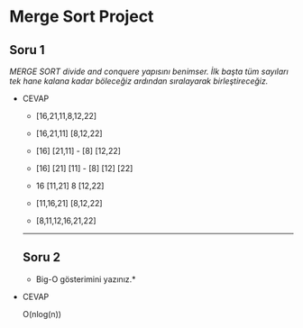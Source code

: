 # Merge Sort Project


## Soru 1
*MERGE SORT divide and conquere yapısını benimser. İlk başta tüm sayıları tek hane kalana kadar böleceğiz ardından sıralayarak birleştireceğiz.*

  * CEVAP

      * [16,21,11,8,12,22]

      * [16,21,11] [8,12,22]

      * [16] [21,11]  -  [8] [12,22]

      * [16] [21] [11] - [8] [12] [22]

      * 16 [11,21] 8 [12,22]

      * [11,16,21] [8,12,22]

      * [8,11,12,16,21,22]
      
    ---
      ## Soru 2
      * Big-O gösterimini yazınız.*

* CEVAP

  O(nlog(n))
